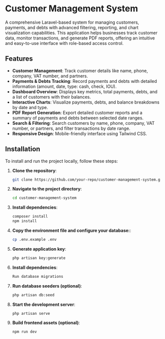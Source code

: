 # Customer Management System

A comprehensive Laravel-based system for managing customers, payments, and debts with advanced filtering, reporting, and chart visualization capabilities. This application helps businesses track customer data, monitor transactions, and generate PDF reports, offering an intuitive and easy-to-use interface with role-based access control.

## Features

- **Customer Management**: Track customer details like name, phone, company, VAT number, and partners.
- **Payments & Debts Tracking**: Record payments and debts with detailed information (amount, date, type: cash, check, IOU).
- **Dashboard Overview**: Displays key metrics, total payments, debts, and a list of customers with their balances.
- **Interactive Charts**: Visualize payments, debts, and balance breakdowns by date and type.
- **PDF Report Generation**: Export detailed customer reports and a summary of payments and debts between selected date ranges.
- **Search & Filtering**: Search customers by name, phone, company, VAT number, or partners, and filter transactions by date range.
- **Responsive Design**: Mobile-friendly interface using Tailwind CSS.

## Installation

To install and run the project locally, follow these steps:

1. **Clone the repository**:
   ```bash
   git clone https://github.com/your-repo/customer-management-system.git

2. **Navigate to the project directory**:
    ```bash
    cd customer-management-system

3. **Install dependencies**:
    ```bash
    composer install
    npm install

4. **Copy the environment file and configure your database:**:
    ```bash
    cp .env.example .env

5. **Generate application key**:
    ```bash
    php artisan key:generate

6. **Install dependencies**:
    ```bash
    Run database migrations

7. **Run database seeders (optional)**:
    ```bash
    php artisan db:seed


8. **Start the development server**:
    ```bash
    php artisan serve


9. **Build frontend assets (optional)**:
    ```bash
    npm run dev
